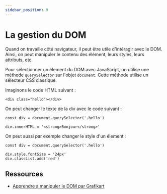 ```yaml
---
sidebar_position: 9
---
```


# La gestion du DOM

Quand on travaille côté navigateur, il peut être utile d'intéragir avec le DOM. Ainsi, on peut manipuler le contenu des élément, leurs styles, leurs attributs, etc. 

Pour sélectionner un élement du DOM avec JavaScript, on utilise une méthode ```querySelector``` sur l'objet ```document```. Cette méthode utilise un sélecteur CSS classique. 

Imaginons le code HTML suivant : 

```
<div class="hello"></div>
```

On peut changer le texte de la div avec le code suivant :

```
const div = document.querySelector('.hello')

div.innerHTML = '<strong>Bonjour</strong>'
```

On peut aussi par exemple changer le style d'un élement :

```
const div = document.querySelector('.hello')

div.style.fontSize = '24px'
div.classList.add('red')
```

## Ressources

* [Apprendre à manipuler le DOM par Grafikart](https://grafikart.fr/tutoriels/javascript-dom-2071)